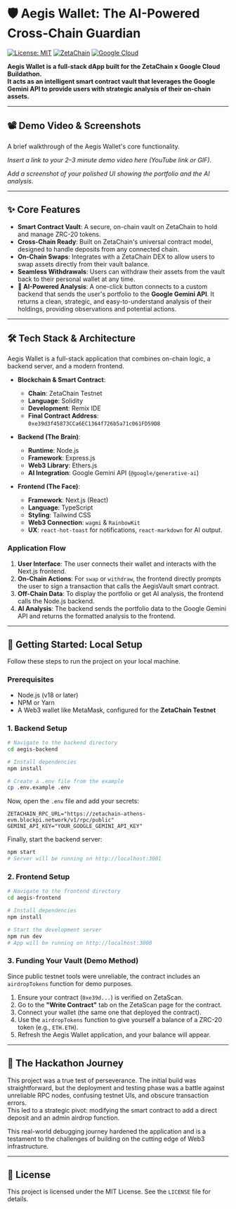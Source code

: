 # 🛡️ Aegis Wallet: The AI-Powered Cross-Chain Guardian

[![License: MIT](https://img.shields.io/badge/License-MIT-yellow.svg)](https://opensource.org/licenses/MIT)
[![ZetaChain](https://img.shields.io/badge/Chain-ZetaChain-10B5F3)](https://www.zetachain.com/)
[![Google Cloud](https://img.shields.io/badge/AI-Google_Cloud-4285F4)](https://cloud.google.com/)

**Aegis Wallet is a full-stack dApp built for the ZetaChain x Google Cloud Buildathon.  
It acts as an intelligent smart contract vault that leverages the Google Gemini API to provide users with strategic analysis of their on-chain assets.**

---

## 📽️ Demo Video & Screenshots

A brief walkthrough of the Aegis Wallet's core functionality.

*Insert a link to your 2–3 minute demo video here (YouTube link or GIF).*

*Add a screenshot of your polished UI showing the portfolio and the AI analysis.*

---

## ✨ Core Features

- **Smart Contract Vault**: A secure, on-chain vault on ZetaChain to hold and manage ZRC-20 tokens.  
- **Cross-Chain Ready**: Built on ZetaChain's universal contract model, designed to handle deposits from any connected chain.  
- **On-Chain Swaps**: Integrates with a ZetaChain DEX to allow users to swap assets directly from their vault balance.  
- **Seamless Withdrawals**: Users can withdraw their assets from the vault back to their personal wallet at any time.  
- **🤖 AI-Powered Analysis**: A one-click button connects to a custom backend that sends the user's portfolio to the **Google Gemini API**. It returns a clean, strategic, and easy-to-understand analysis of their holdings, providing observations and potential actions.  

---

## 🛠️ Tech Stack & Architecture

Aegis Wallet is a full-stack application that combines on-chain logic, a backend server, and a modern frontend.

- **Blockchain & Smart Contract**:
  - **Chain**: ZetaChain Testnet  
  - **Language**: Solidity  
  - **Development**: Remix IDE  
  - **Final Contract Address**: `0xe39d3f45873CCa6EC1364f726b5a71c061FD59D8`  

- **Backend (The Brain)**:
  - **Runtime**: Node.js  
  - **Framework**: Express.js  
  - **Web3 Library**: Ethers.js  
  - **AI Integration**: Google Gemini API (`@google/generative-ai`)  

- **Frontend (The Face)**:
  - **Framework**: Next.js (React)  
  - **Language**: TypeScript  
  - **Styling**: Tailwind CSS  
  - **Web3 Connection**: `wagmi` & `RainbowKit`  
  - **UX**: `react-hot-toast` for notifications, `react-markdown` for AI output.  

### Application Flow

1. **User Interface**: The user connects their wallet and interacts with the Next.js frontend.  
2. **On-Chain Actions**: For `swap` or `withdraw`, the frontend directly prompts the user to sign a transaction that calls the AegisVault smart contract.  
3. **Off-Chain Data**: To display the portfolio or get AI analysis, the frontend calls the Node.js backend.  
4. **AI Analysis**: The backend sends the portfolio data to the Google Gemini API and returns the formatted analysis to the frontend.  

---

## 🚀 Getting Started: Local Setup

Follow these steps to run the project on your local machine.

### Prerequisites

- Node.js (v18 or later)  
- NPM or Yarn  
- A Web3 wallet like MetaMask, configured for the **ZetaChain Testnet**  

### 1. Backend Setup

```bash
# Navigate to the backend directory
cd aegis-backend

# Install dependencies
npm install

# Create a .env file from the example
cp .env.example .env
```

Now, open the `.env` file and add your secrets:

```env
ZETACHAIN_RPC_URL="https://zetachain-athens-evm.blockpi.network/v1/rpc/public"
GEMINI_API_KEY="YOUR_GOOGLE_GEMINI_API_KEY"
```

Finally, start the backend server:

```bash
npm start
# Server will be running on http://localhost:3001
```

### 2. Frontend Setup

```bash
# Navigate to the frontend directory
cd aegis-frontend

# Install dependencies
npm install

# Start the development server
npm run dev
# App will be running on http://localhost:3000
```

### 3. Funding Your Vault (Demo Method)

Since public testnet tools were unreliable, the contract includes an `airdropTokens` function for demo purposes.

1. Ensure your contract (`0xe39d...`) is verified on ZetaScan.  
2. Go to the **"Write Contract"** tab on the ZetaScan page for the contract.  
3. Connect your wallet (the same one that deployed the contract).  
4. Use the `airdropTokens` function to give yourself a balance of a ZRC-20 token (e.g., `ETH.ETH`).  
5. Refresh the Aegis Wallet application, and your balance will appear.  

---

## 📜 The Hackathon Journey

This project was a true test of perseverance. The initial build was straightforward, but the deployment and testing phase was a battle against unreliable RPC nodes, confusing testnet UIs, and obscure transaction errors.  
This led to a strategic pivot: modifying the smart contract to add a direct deposit and an admin airdrop function.  

This real-world debugging journey hardened the application and is a testament to the challenges of building on the cutting edge of Web3 infrastructure.  

---

## 📄 License

This project is licensed under the MIT License. See the `LICENSE` file for details.
